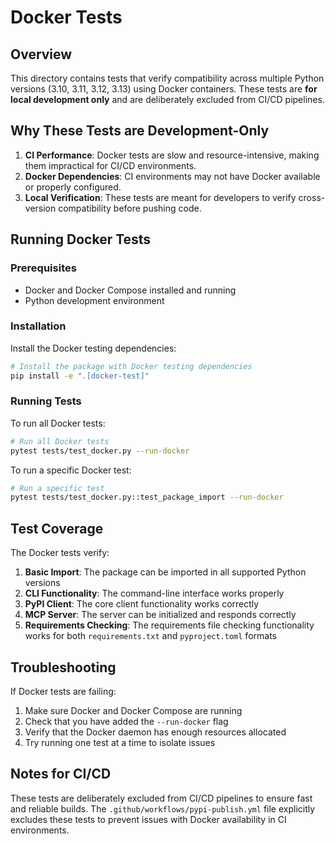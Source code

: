 # Docker Tests

## Overview

This directory contains tests that verify compatibility across multiple Python versions (3.10, 3.11, 3.12, 3.13) using Docker containers. These tests are **for local development only** and are deliberately excluded from CI/CD pipelines.

## Why These Tests are Development-Only

1. **CI Performance**: Docker tests are slow and resource-intensive, making them impractical for CI/CD environments.
2. **Docker Dependencies**: CI environments may not have Docker available or properly configured.
3. **Local Verification**: These tests are meant for developers to verify cross-version compatibility before pushing code.

## Running Docker Tests

### Prerequisites

- Docker and Docker Compose installed and running
- Python development environment

### Installation

Install the Docker testing dependencies:

```bash
# Install the package with Docker testing dependencies
pip install -e ".[docker-test]"
```

### Running Tests

To run all Docker tests:

```bash
# Run all Docker tests
pytest tests/test_docker.py --run-docker
```

To run a specific Docker test:

```bash
# Run a specific test
pytest tests/test_docker.py::test_package_import --run-docker
```

## Test Coverage

The Docker tests verify:

1. **Basic Import**: The package can be imported in all supported Python versions
2. **CLI Functionality**: The command-line interface works properly
3. **PyPI Client**: The core client functionality works correctly
4. **MCP Server**: The server can be initialized and responds correctly
5. **Requirements Checking**: The requirements file checking functionality works for both `requirements.txt` and `pyproject.toml` formats

## Troubleshooting

If Docker tests are failing:

1. Make sure Docker and Docker Compose are running
2. Check that you have added the `--run-docker` flag
3. Verify that the Docker daemon has enough resources allocated
4. Try running one test at a time to isolate issues

## Notes for CI/CD

These tests are deliberately excluded from CI/CD pipelines to ensure fast and reliable builds. The `.github/workflows/pypi-publish.yml` file explicitly excludes these tests to prevent issues with Docker availability in CI environments. 